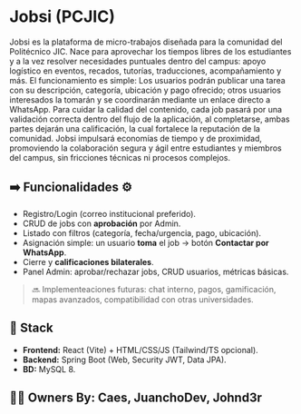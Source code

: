 # Jobsi (PCJIC) 

Jobsi es la plataforma de micro-trabajos diseñada para la comunidad del Politécnico JIC. Nace para aprovechar los tiempos libres de los estudiantes y a la vez resolver necesidades puntuales dentro del campus: 
apoyo logístico en eventos, recados, tutorías, traducciones, acompañamiento y más. El funcionamiento es simple: Los usuarios podrán publicar una tarea con su descripción, categoría, ubicación y pago ofrecido;
 otros usuarios interesados la tomarán y se coordinarán mediante un enlace directo a WhatsApp. Para cuidar la calidad del contenido, cada job pasará por una validación correcta dentro del flujo de la aplicación, al completarse, 
ambas partes dejarán una calificación, la cual fortalece la reputación de la comunidad. Jobsi impulsará economías de tiempo y de proximidad, promoviendo la colaboración segura y ágil entre estudiantes y miembros del campus, 
sin fricciones técnicas ni procesos complejos.

## ➡️ Funcionalidades ⚙️
- Registro/Login (correo institucional preferido).
- CRUD de jobs con **aprobación** por Admin.
- Listado con filtros (categoría, fecha/urgencia, pago, ubicación).
- Asignación simple: un usuario **toma** el job → botón **Contactar por WhatsApp**.
- Cierre y **calificaciones bilaterales**.
- Panel Admin: aprobar/rechazar jobs, CRUD usuarios, métricas básicas.

> 🔜 Implementeaciones futuras: chat interno, pagos, gamificación, mapas avanzados, compatibilidad con otras universidades.

## 🧱 Stack
- **Frontend:** React (Vite) + HTML/CSS/JS (Tailwind/TS opcional).
- **Backend:** Spring Boot (Web, Security JWT, Data JPA).
- **BD:** MySQL 8.

## 👥🪪 Owners By: Caes, JuanchoDev, Johnd3r

